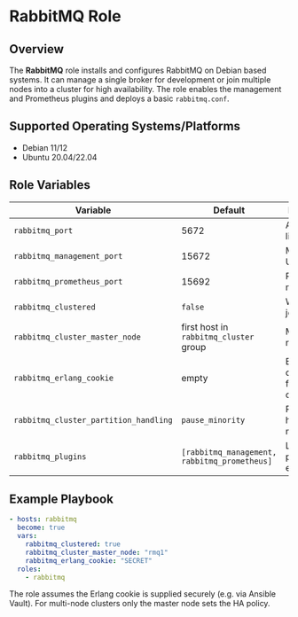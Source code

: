 # RabbitMQ Role

## Overview

The **RabbitMQ** role installs and configures RabbitMQ on Debian based systems. It can manage a single broker for development or join multiple nodes into a cluster for high availability. The role enables the management and Prometheus plugins and deploys a basic `rabbitmq.conf`.

## Supported Operating Systems/Platforms

- Debian 11/12
- Ubuntu 20.04/22.04

## Role Variables

| Variable | Default | Description |
|----------|---------|-------------|
| `rabbitmq_port` | 5672 | AMQP listener port |
| `rabbitmq_management_port` | 15672 | Management UI port |
| `rabbitmq_prometheus_port` | 15692 | Prometheus metrics port |
| `rabbitmq_clustered` | `false` | Whether to join a cluster |
| `rabbitmq_cluster_master_node` | first host in `rabbitmq_cluster` group | Master node name |
| `rabbitmq_erlang_cookie` | empty | Erlang cookie string for clustering |
| `rabbitmq_cluster_partition_handling` | `pause_minority` | Partition handling mode |
| `rabbitmq_plugins` | `[rabbitmq_management, rabbitmq_prometheus]` | List of plugins to enable |

## Example Playbook

```yaml
- hosts: rabbitmq
  become: true
  vars:
    rabbitmq_clustered: true
    rabbitmq_cluster_master_node: "rmq1"
    rabbitmq_erlang_cookie: "SECRET"
  roles:
    - rabbitmq
```

The role assumes the Erlang cookie is supplied securely (e.g. via Ansible Vault). For multi-node clusters only the master node sets the HA policy.


